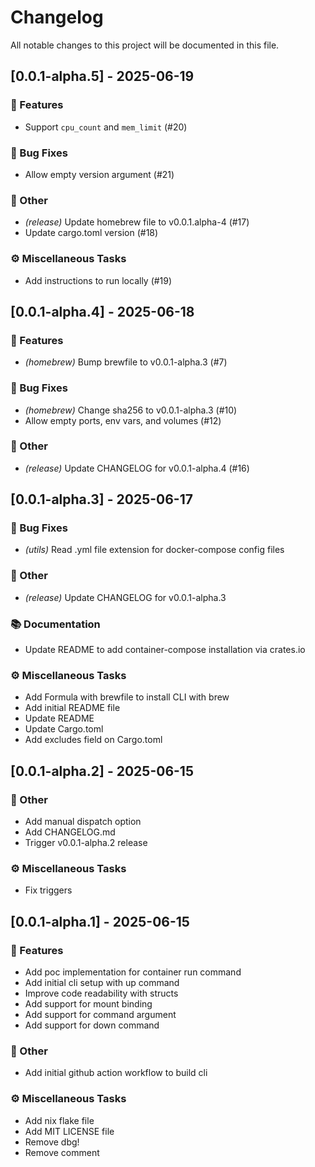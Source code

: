 # Changelog

All notable changes to this project will be documented in this file.

## [0.0.1-alpha.5] - 2025-06-19

### 🚀 Features

- Support `cpu_count` and `mem_limit` (#20)

### 🐛 Bug Fixes

- Allow empty version argument (#21)

### 💼 Other

- *(release)* Update homebrew file to v0.0.1.alpha-4 (#17)
- Update cargo.toml version (#18)

### ⚙️ Miscellaneous Tasks

- Add instructions to run locally (#19)

## [0.0.1-alpha.4] - 2025-06-18

### 🚀 Features

- *(homebrew)* Bump brewfile to v0.0.1-alpha.3 (#7)

### 🐛 Bug Fixes

- *(homebrew)* Change sha256 to v0.0.1-alpha.3 (#10)
- Allow empty ports, env vars, and volumes (#12)

### 💼 Other

- *(release)* Update CHANGELOG for v0.0.1-alpha.4 (#16)

## [0.0.1-alpha.3] - 2025-06-17

### 🐛 Bug Fixes

- *(utils)* Read .yml file extension for docker-compose config files

### 💼 Other

- *(release)* Update CHANGELOG for v0.0.1-alpha.3

### 📚 Documentation

- Update README to add container-compose installation via crates.io

### ⚙️ Miscellaneous Tasks

- Add Formula with brewfile to install CLI with brew
- Add initial README file
- Update README
- Update Cargo.toml
- Add excludes field on Cargo.toml

## [0.0.1-alpha.2] - 2025-06-15

### 💼 Other

- Add manual dispatch option
- Add CHANGELOG.md
- Trigger v0.0.1-alpha.2 release

### ⚙️ Miscellaneous Tasks

- Fix triggers

## [0.0.1-alpha.1] - 2025-06-15

### 🚀 Features

- Add poc implementation for container run command
- Add initial cli setup with up command
- Improve code readability with structs
- Add support for mount binding
- Add support for command argument
- Add support for down command

### 💼 Other

- Add initial github action workflow to build cli

### ⚙️ Miscellaneous Tasks

- Add nix flake file
- Add MIT LICENSE file
- Remove dbg!
- Remove comment

<!-- generated by git-cliff -->
